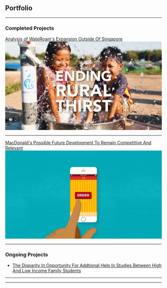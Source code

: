## Portfolio

---

### Completed Projects 

[Analysis of WateRoam's Expansion Outside Of Singapore](/sample_page)
<img src="images/wateroam_2.jpg?raw=true"/>

---
[MacDonald's Possible Future Development To Remain Competitive And Relevant](/sample_page2)
<img src="images/macdonald.jpeg?raw=true"/>


---

### Ongoing Projects

- [The Disparity In Opportunity For Addtional Help In Studies Between High And Low Income Family Students](http://example.com/)


---




---
<!-- Remove above link if you don't want to attibute -->
